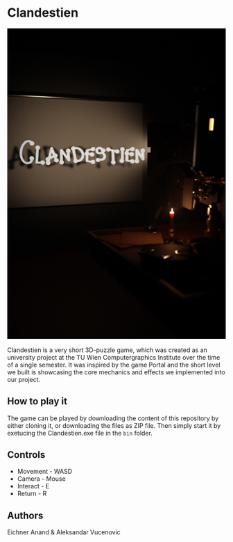 # Clandestien

![Poster](https://github.com/vucenovic/Clandestien/blob/master/doc/CG2020_Gruppe50_ClandestienPoster.png)

Clandestien is a very short 3D-puzzle game, which was created as an university project at the TU Wien Computergraphics Institute over the time of a single semester. It was inspired by the game Portal and the short level we built is showcasing the core mechanics and effects we implemented into our project. 

## How to play it

The game can be played by downloading the content of this repository by either cloning it, or downloading the files as ZIP file. 
Then simply start it by exetucing the Clandestien.exe file in the ```bin``` folder.

## Controls

* Movement - WASD
* Camera - Mouse
* Interact - E
* Return - R

## Authors 

Eichner Anand & Aleksandar Vucenovic
